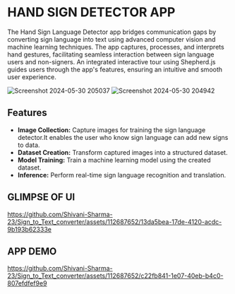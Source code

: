 # HAND SIGN DETECTOR APP
The Hand Sign Language Detector app bridges communication gaps by converting sign language into text using advanced computer vision and machine learning techniques. The app captures, processes, and interprets hand gestures, facilitating seamless interaction between sign language users and non-signers. An integrated interactive tour using Shepherd.js guides users through the app's features, ensuring an intuitive and smooth user experience.

![Screenshot 2024-05-30 205037](https://github.com/Shivani-Sharma-23/Sign_to_Text_converter/assets/112687652/21ce68c6-4667-45ce-98aa-2743f207c6c8)
![Screenshot 2024-05-30 204942](https://github.com/Shivani-Sharma-23/Sign_to_Text_converter/assets/112687652/a70de093-2084-4ef0-89d6-9f6697b97396)

## Features
- **Image Collection:** Capture images for training the sign language detector.It enables the user who know sign language can add new signs to data.
- **Dataset Creation:** Transform captured images into a structured dataset.
- **Model Training:** Train a machine learning model using the created dataset.
- **Inference:** Perform real-time sign language recognition and translation.

## GLIMPSE OF UI

https://github.com/Shivani-Sharma-23/Sign_to_Text_converter/assets/112687652/13da5bea-17de-4120-acdc-9b193b62333e

## APP DEMO

https://github.com/Shivani-Sharma-23/Sign_to_Text_converter/assets/112687652/c22fb841-1e07-40eb-b4c0-807efdfef9e9

